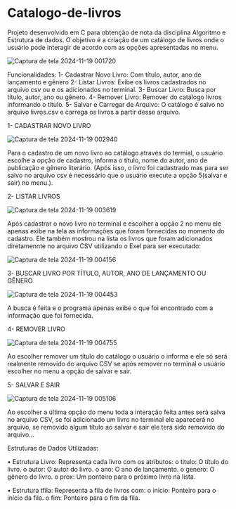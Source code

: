 # Catalogo-de-livros
Projeto desenvolvido em C para obtenção de nota da disciplina Algoritmo e Estrutura de dados.
O objetivo é a criação de um catálogo de livros onde o usuário pode interagir de acordo com as opções apresentadas no menu.

![Captura de tela 2024-11-19 001720](https://github.com/user-attachments/assets/1a6d3abe-1155-451c-bfb3-085b2c51480a)

Funcionalidades:
1- Cadastrar Novo Livro: Com título, autor, ano de lançamento e gênero
2- Listar Livros: Exibe os livros cadastrados no arquivo csv ou e os adicionados no terminal.
3- Buscar Livro: Busca por título, autor, ano ou gênero.
4- Remover Livro: Remover do catálogo livros informando o título.
5- Salvar e Carregar de Arquivo: O catálogo é salvo no arquivo livros.csv e carrega os livros a partir desse arquivo.

1- CADASTRAR NOVO LIVRO

![Captura de tela 2024-11-19 002940](https://github.com/user-attachments/assets/b99af261-96c9-4962-bc84-d6fa0c14119f)

Para o cadastro de um novo livro ao catálogo através do termial, o usuário escolhe a opção de cadastro, informa o título, nome do autor, ano de publicação e gênero literário.
(Após isso, o livro foi cadastrado mas para ser salvo no arquivo csv é necessário que o usuário execute a opção 5(salvar e sair) no menu.).

2- LISTAR LIVROS

![Captura de tela 2024-11-19 003619](https://github.com/user-attachments/assets/1d17e082-2609-47c6-9db1-274e8dec1e3a)

Após cadastrar o novo livro no terminal e escolher a opção 2 no menu ele apenas exibe na tela as informações que foram fornecidas no momento do cadastro.
Ele também mostrou na lista os livros que foram adicionados diretamennte no arquivo CSV utilizando o Exel para ser executado:

![Captura de tela 2024-11-19 004156](https://github.com/user-attachments/assets/b5deb893-37bd-48f6-a737-5f85541de3e9)

3- BUSCAR LIVRO POR TÍTULO, AUTOR, ANO DE LANÇAMENTO OU GÊNERO

![Captura de tela 2024-11-19 004453](https://github.com/user-attachments/assets/5c47d5f7-ee74-46e8-97d1-dbf9335ac028)

A busca é feita e o programa apenas exibe o que foi encontrado com a informação que foi fornecida.

4- REMOVER LIVRO

![Captura de tela 2024-11-19 004755](https://github.com/user-attachments/assets/1c33f6f1-8e0a-47da-b296-f143f35c1cc2)

Ao escolher remover um título do catálogo o usuário o informa e ele só será realmente removido do arquivo CSV se após remover no terminal o usuário escolher no menu a opção de salvar e sair.

5- SALVAR E SAIR

![Captura de tela 2024-11-19 005106](https://github.com/user-attachments/assets/a31a56d4-bf05-4d0a-93c9-ef1d00f0224b)

Ao escolher a última opção do menu toda a interação feita antes será salva no arquivo CSV, se foi adicionado um livro no terminal ele aparecerá no arquivo, se removido algum título ao salvar e sair ele terá sido removido do arquivo... 



Estruturas de Dados Utilizadas:

•	Estrutura Livro: Representa cada livro com os atributos:
o	titulo: O título do livro.
o	autor: O autor do livro.
o	ano: O ano de lançamento.
o	genero: O gênero do livro.
o	prox: Um ponteiro para o próximo livro na lista.

•	Estrutura tfila: Representa a fila de livros com:
o	inicio: Ponteiro para o início da fila.
o	fim: Ponteiro para o fim da fila.

